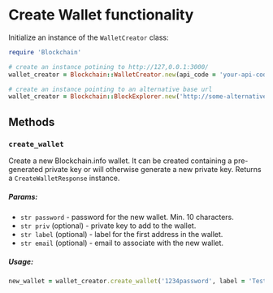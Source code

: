 # Create Wallet functionality

Initialize an instance of the `WalletCreator` class:

```ruby
require 'Blockchain'

# create an instance potining to http://127,0.0.1:3000/
wallet_creator = Blockchain::WalletCreator.new(api_code = 'your-api-code')

# create an instance pointing to an alternative base url
wallet_creator = Blockchain::BlockExplorer.new('http://some-alternative-url', 'your-api-code')
```

## Methods

### `create_wallet`
Create a new Blockchain.info wallet. It can be created containing a pre-generated private key or will otherwise generate a new private key. Returns a `CreateWalletResponse` instance.

##### Params:

* `str password` - password for the new wallet. Min. 10 characters.
* `str priv` (optional) - private key to add to the wallet.
* `str label` (optional) - label for the first address in the wallet.
* `str email` (optional) - email to associate with the new wallet.


##### Usage:
```ruby
new_wallet = wallet_creator.create_wallet('1234password', label = 'Test wallet')
```
